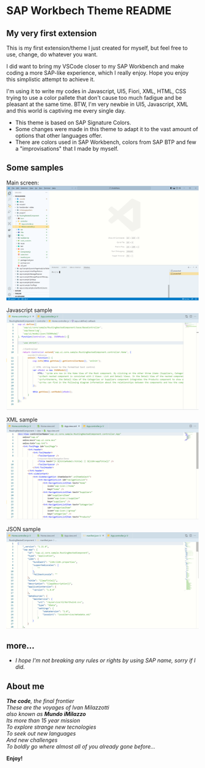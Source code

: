 # SAP Workbech Theme README

## My very first extension

This is my first extension/theme I just created for myself, but feel free to use, change, do whatever you want.

I did want to bring my VSCode closer to my SAP Workbench and make coding a more SAP-like experience, which I really enjoy. Hope you enjoy this simplistic attempt to achieve it.

I'm using it to write my codes in Javascript, UI5, Fiori, XML, HTML, CSS trying to use a color pallete that don't cause too much fadigue and be pleasant at the same time. BTW, I'm very newbie in UI5, Javascript, XML and this world is captiving me every single day.

* This theme is based on SAP Signature Colors.
* Some changes were made in this theme to adapt it to the vast amount of options that other languages offer.
* There are colors used in SAP Workbench, colors from SAP BTP and few a "improvisations" that I made by myself.

## Some samples

Main screen:
![Main Screen](images/preview1.png "Main Screen")

Javascript sample
![Javascript](images/preview2.png "Javascript")

XML sample
![XML](images/preview3.png "XML")

JSON sample
![JSON](images/preview4.png "JSON")

## more...

* _I hope I'm not breaking any rules or rights by using SAP name, sorry if I did._

## About me

_**The code**, the final frontier\
These are the voyages of Ivan Milazzotti\
also known as **Mundo iMilazzo**\
Its more than 15 year mission\
To explore strange new tecnologies\
To seek out new languages\
And new challenges\
To boldly go where almost all of you already gone before..._

**Enjoy!**
